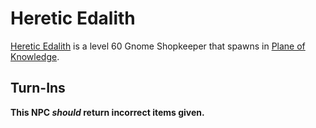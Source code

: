 # Heretic Edalith



[Heretic Edalith](/npc/202202) is a level 60 Gnome Shopkeeper that spawns in [Plane of Knowledge](/zone/202).



## Turn-Ins



**This NPC *should* return incorrect items given.**





